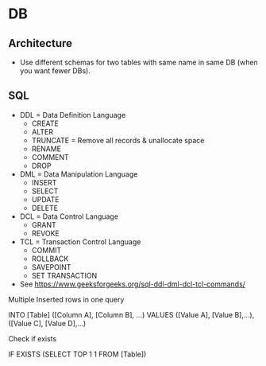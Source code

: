 # DB

## Architecture

* Use different schemas for two tables with same name in same DB (when you want fewer DBs).

## SQL

* DDL = Data Definition Language
  * CREATE
  * ALTER
  * TRUNCATE = Remove all records & unallocate space
  * RENAME
  * COMMENT
  * DROP
* DML = Data Manipulation Language
  * INSERT
  * SELECT
  * UPDATE
  * DELETE
* DCL = Data Control Language
  * GRANT
  * REVOKE
* TCL = Transaction Control Language
  * COMMIT
  * ROLLBACK
  * SAVEPOINT
  * SET TRANSACTION
* See <https://www.geeksforgeeks.org/sql-ddl-dml-dcl-tcl-commands/>

Multiple Inserted rows in one query

  INTO [Table] ([Column A], [Column B], ...) VALUES ([Value A], [Value B],...),([Value C], [Value D],...)

Check if exists

  IF EXISTS (SELECT TOP 1 1 FROM [Table])